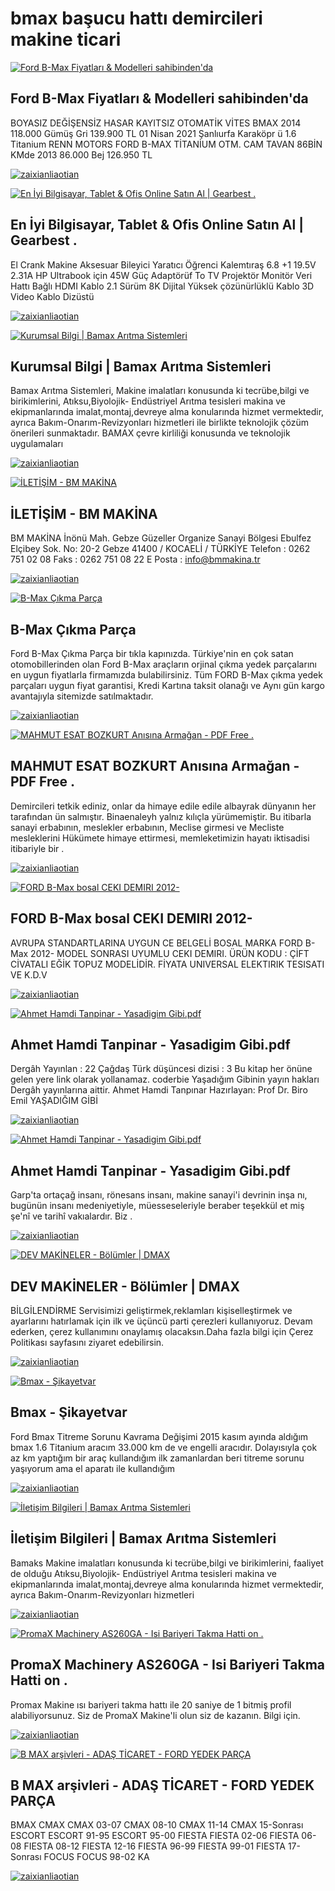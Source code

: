 # bmax başucu hattı demircileri makine ticari
<a href="https://mnn.zoosnet.net/LR/Chatpre.aspx?id=MNN94995150&p=https://topgrinding.com/" target="_blank">![Ford B-Max Fiyatları & Modelleri sahibinden'da](https://github.com/technlg/images/blob/main/52.jpg)</a>
## Ford B-Max Fiyatları & Modelleri sahibinden'da
BOYASIZ DEĞİŞENSİZ HASAR KAYITSIZ OTOMATİK VİTES BMAX 2014 118.000 Gümüş Gri 139.900 TL 01 Nisan 2021 Şanlıurfa Karaköpr ü 1.6 Titanium RENN MOTORS FORD B-MAX TİTANİUM OTM. CAM TAVAN 86BİN KMde 2013 86.000 Bej 126.950 TL 
<a href="https://mnn.zoosnet.net/LR/Chatpre.aspx?id=MNN94995150&p=https://topgrinding.com/" target="_blank"><img src="https://github.com/technlg/images/raw/main/chat11.jpg" alt="zaixianliaotian"/></a><a href="//whatsapp.shibangsoft.com/WhatsApp.php" ><img src="https://github.com/technlg/images/raw/main/chat11.png" alt=""></a>
<a href="https://mnn.zoosnet.net/LR/Chatpre.aspx?id=MNN94995150&p=https://topgrinding.com/" target="_blank">![En İyi Bilgisayar, Tablet & Ofis Online Satın Al | Gearbest .](https://github.com/technlg/images/blob/main/12.jpg)</a>
## En İyi Bilgisayar, Tablet & Ofis Online Satın Al | Gearbest .
El Crank Makine Aksesuar Bileyici Yaratıcı Öğrenci Kalemtıraş 6.8 +1 19.5V 2.31A HP Ultrabook için 45W Güç Adaptörüf  To TV Projektör Monitör Veri Hattı Bağlı HDMI Kablo 2.1 Sürüm 8K Dijital Yüksek çözünürlüklü Kablo 3D Video Kablo Dizüstü
<a href="https://mnn.zoosnet.net/LR/Chatpre.aspx?id=MNN94995150&p=https://topgrinding.com/" target="_blank"><img src="https://github.com/technlg/images/raw/main/chat11.jpg" alt="zaixianliaotian"/></a><a href="//whatsapp.shibangsoft.com/WhatsApp.php" ><img src="https://github.com/technlg/images/raw/main/chat11.png" alt=""></a>
<a href="https://mnn.zoosnet.net/LR/Chatpre.aspx?id=MNN94995150&p=https://topgrinding.com/" target="_blank">![Kurumsal Bilgi | Bamax Arıtma Sistemleri](https://github.com/technlg/images/blob/main/13.jpg)</a>
## Kurumsal Bilgi | Bamax Arıtma Sistemleri
Bamax Arıtma Sistemleri, Makine imalatları konusunda ki tecrübe,bilgi ve birikimlerini, Atıksu,Biyolojik- Endüstriyel Arıtma tesisleri makina ve ekipmanlarında imalat,montaj,devreye alma konularında hizmet vermektedir, ayrıca Bakım-Onarım-Revizyonları hizmetleri ile birlikte teknolojik çözüm önerileri sunmaktadır. BAMAX çevre kirliliği konusunda ve teknolojik uygulamaları 
<a href="https://mnn.zoosnet.net/LR/Chatpre.aspx?id=MNN94995150&p=https://topgrinding.com/" target="_blank"><img src="https://github.com/technlg/images/raw/main/chat11.jpg" alt="zaixianliaotian"/></a><a href="//whatsapp.shibangsoft.com/WhatsApp.php" ><img src="https://github.com/technlg/images/raw/main/chat11.png" alt=""></a>
<a href="https://mnn.zoosnet.net/LR/Chatpre.aspx?id=MNN94995150&p=https://topgrinding.com/" target="_blank">![İLETİŞİM - BM MAKİNA](https://github.com/technlg/images/blob/main/9.jpg)</a>
## İLETİŞİM - BM MAKİNA
BM MAKİNA İnönü Mah. Gebze Güzeller Organize Sanayi Bölgesi Ebulfez Elçibey Sok. No: 20-2 Gebze 41400 / KOCAELİ / TÜRKİYE Telefon : 0262 751 02 08 Faks : 0262 751 08 22 E Posta : info@bmmakina.tr
<a href="https://mnn.zoosnet.net/LR/Chatpre.aspx?id=MNN94995150&p=https://topgrinding.com/" target="_blank"><img src="https://github.com/technlg/images/raw/main/chat11.jpg" alt="zaixianliaotian"/></a><a href="//whatsapp.shibangsoft.com/WhatsApp.php" ><img src="https://github.com/technlg/images/raw/main/chat11.png" alt=""></a>
<a href="https://mnn.zoosnet.net/LR/Chatpre.aspx?id=MNN94995150&p=https://topgrinding.com/" target="_blank">![B-Max Çıkma Parça](https://github.com/technlg/images/blob/main/16.jpg)</a>
## B-Max Çıkma Parça
Ford B-Max Çıkma Parça bir tıkla kapınızda. Türkiye'nin en çok satan otomobillerinden olan Ford B-Max araçların orjinal çıkma yedek parçalarını en uygun fiyatlarla firmamızda bulabilirsiniz. Tüm FORD B-Max çıkma yedek parçaları uygun fiyat garantisi, Kredi Kartına taksit olanağı ve Aynı gün kargo avantajıyla sitemizde satılmaktadır.
<a href="https://mnn.zoosnet.net/LR/Chatpre.aspx?id=MNN94995150&p=https://topgrinding.com/" target="_blank"><img src="https://github.com/technlg/images/raw/main/chat11.jpg" alt="zaixianliaotian"/></a><a href="//whatsapp.shibangsoft.com/WhatsApp.php" ><img src="https://github.com/technlg/images/raw/main/chat11.png" alt=""></a>
<a href="https://mnn.zoosnet.net/LR/Chatpre.aspx?id=MNN94995150&p=https://topgrinding.com/" target="_blank">![MAHMUT ESAT BOZKURT Anısına Armağan - PDF Free .](https://github.com/technlg/images/blob/main/41.jpg)</a>
## MAHMUT ESAT BOZKURT Anısına Armağan - PDF Free .
Demircileri tetkik ediniz, onlar da himaye edile edile albayrak dünyanın her tarafından ün salmıştır. Binaenaleyh yalnız kılıçla yürümemiştir. Bu itibarla sanayi erbabının, meslekler erbabının, Meclise girmesi ve Mecliste mesleklerini Hükümete himaye ettirmesi, memleketimizin hayatı iktisadisi itibariyle bir .
<a href="https://mnn.zoosnet.net/LR/Chatpre.aspx?id=MNN94995150&p=https://topgrinding.com/" target="_blank"><img src="https://github.com/technlg/images/raw/main/chat11.jpg" alt="zaixianliaotian"/></a><a href="//whatsapp.shibangsoft.com/WhatsApp.php" ><img src="https://github.com/technlg/images/raw/main/chat11.png" alt=""></a>
<a href="https://mnn.zoosnet.net/LR/Chatpre.aspx?id=MNN94995150&p=https://topgrinding.com/" target="_blank">![FORD B-Max bosal CEKI DEMIRI 2012-](https://github.com/technlg/images/blob/main/18.jpg)</a>
## FORD B-Max bosal CEKI DEMIRI 2012-
AVRUPA STANDARTLARINA UYGUN CE BELGELİ BOSAL MARKA FORD B-Max 2012- MODEL SONRASI UYUMLU CEKI DEMIRI. ÜRÜN KODU : ÇİFT CİVATALI EĞİK TOPUZ MODELİDİR. FİYATA UNIVERSAL ELEKTIRIK TESISATI VE K.D.V
<a href="https://mnn.zoosnet.net/LR/Chatpre.aspx?id=MNN94995150&p=https://topgrinding.com/" target="_blank"><img src="https://github.com/technlg/images/raw/main/chat11.jpg" alt="zaixianliaotian"/></a><a href="//whatsapp.shibangsoft.com/WhatsApp.php" ><img src="https://github.com/technlg/images/raw/main/chat11.png" alt=""></a>
<a href="https://mnn.zoosnet.net/LR/Chatpre.aspx?id=MNN94995150&p=https://topgrinding.com/" target="_blank">![Ahmet Hamdi Tanpinar - Yasadigim Gibi.pdf](https://github.com/technlg/images/blob/main/25.jpg)</a>
## Ahmet Hamdi Tanpinar - Yasadigim Gibi.pdf
Dergâh Yayınlan : 22 Çağdaş Türk düşüncesi dizisi : 3 Bu kitap her önüne gelen yere link olarak yollanamaz. coderbie Yaşadığım Gibinin yayın hakları Dergâh yayınlarına aittir. Ahmet Hamdi Tanpınar Hazırlayan: Prof Dr. Biro Emil YAŞADIĞIM GİBİ
<a href="https://mnn.zoosnet.net/LR/Chatpre.aspx?id=MNN94995150&p=https://topgrinding.com/" target="_blank"><img src="https://github.com/technlg/images/raw/main/chat11.jpg" alt="zaixianliaotian"/></a><a href="//whatsapp.shibangsoft.com/WhatsApp.php" ><img src="https://github.com/technlg/images/raw/main/chat11.png" alt=""></a>
<a href="https://mnn.zoosnet.net/LR/Chatpre.aspx?id=MNN94995150&p=https://topgrinding.com/" target="_blank">![Ahmet Hamdi Tanpinar - Yasadigim Gibi.pdf](https://github.com/technlg/images/blob/main/65.jpg)</a>
## Ahmet Hamdi Tanpinar - Yasadigim Gibi.pdf
Garp'ta ortaçağ insanı, rönesans insanı, makine sanayi'i devrinin inşa nı, bugünün insanı medeniyetiyle, müesseseleriyle beraber teşekkül et miş şe'nî ve tarihî vakıalardır. Biz .
<a href="https://mnn.zoosnet.net/LR/Chatpre.aspx?id=MNN94995150&p=https://topgrinding.com/" target="_blank"><img src="https://github.com/technlg/images/raw/main/chat11.jpg" alt="zaixianliaotian"/></a><a href="//whatsapp.shibangsoft.com/WhatsApp.php" ><img src="https://github.com/technlg/images/raw/main/chat11.png" alt=""></a>
<a href="https://mnn.zoosnet.net/LR/Chatpre.aspx?id=MNN94995150&p=https://topgrinding.com/" target="_blank">![DEV MAKİNELER - Bölümler | DMAX](https://github.com/technlg/images/blob/main/44.jpg)</a>
## DEV MAKİNELER - Bölümler | DMAX
BİLGİLENDİRME Servisimizi geliştirmek,reklamları kişiselleştirmek ve ayarlarını hatırlamak için ilk ve üçüncü parti çerezleri kullanıyoruz. Devam ederken, çerez kullanımını onaylamış olacaksın.Daha fazla bilgi için Çerez Politikası sayfasını ziyaret edebilirsin.
<a href="https://mnn.zoosnet.net/LR/Chatpre.aspx?id=MNN94995150&p=https://topgrinding.com/" target="_blank"><img src="https://github.com/technlg/images/raw/main/chat11.jpg" alt="zaixianliaotian"/></a><a href="//whatsapp.shibangsoft.com/WhatsApp.php" ><img src="https://github.com/technlg/images/raw/main/chat11.png" alt=""></a>
<a href="https://mnn.zoosnet.net/LR/Chatpre.aspx?id=MNN94995150&p=https://topgrinding.com/" target="_blank">![Bmax - Şikayetvar](https://github.com/technlg/images/blob/main/32.jpg)</a>
## Bmax - Şikayetvar
Ford Bmax Titreme Sorunu Kavrama Değişimi 2015 kasım ayında aldığım bmax 1.6 Titanium aracım 33.000 km de ve engelli aracıdır. Dolayısıyla çok az km yaptığım bir araç kullandığım ilk zamanlardan beri titreme sorunu yaşıyorum ama el aparatı ile kullandığım 
<a href="https://mnn.zoosnet.net/LR/Chatpre.aspx?id=MNN94995150&p=https://topgrinding.com/" target="_blank"><img src="https://github.com/technlg/images/raw/main/chat11.jpg" alt="zaixianliaotian"/></a><a href="//whatsapp.shibangsoft.com/WhatsApp.php" ><img src="https://github.com/technlg/images/raw/main/chat11.png" alt=""></a>
<a href="https://mnn.zoosnet.net/LR/Chatpre.aspx?id=MNN94995150&p=https://topgrinding.com/" target="_blank">![İletişim Bilgileri | Bamax Arıtma Sistemleri](https://github.com/technlg/images/blob/main/13.jpg)</a>
## İletişim Bilgileri | Bamax Arıtma Sistemleri
Bamaks Makine imalatları konusunda ki tecrübe,bilgi ve birikimlerini, faaliyet de olduğu Atıksu,Biyolojik- Endüstriyel Arıtma tesisleri makina ve ekipmanlarında imalat,montaj,devreye alma konularında hizmet vermektedir, ayrıca Bakım-Onarım-Revizyonları hizmetleri
<a href="https://mnn.zoosnet.net/LR/Chatpre.aspx?id=MNN94995150&p=https://topgrinding.com/" target="_blank"><img src="https://github.com/technlg/images/raw/main/chat11.jpg" alt="zaixianliaotian"/></a><a href="//whatsapp.shibangsoft.com/WhatsApp.php" ><img src="https://github.com/technlg/images/raw/main/chat11.png" alt=""></a>
<a href="https://mnn.zoosnet.net/LR/Chatpre.aspx?id=MNN94995150&p=https://topgrinding.com/" target="_blank">![PromaX Machinery AS260GA - Isi Bariyeri Takma Hatti on .](https://github.com/technlg/images/blob/main/37.jpg)</a>
## PromaX Machinery AS260GA - Isi Bariyeri Takma Hatti on .
Promax Makine ısı bariyeri takma hattı ile 20 saniye de 1 bitmiş profil alabiliyorsunuz. Siz de PromaX Makine'li olun siz de kazanın. Bilgi için.
<a href="https://mnn.zoosnet.net/LR/Chatpre.aspx?id=MNN94995150&p=https://topgrinding.com/" target="_blank"><img src="https://github.com/technlg/images/raw/main/chat11.jpg" alt="zaixianliaotian"/></a><a href="//whatsapp.shibangsoft.com/WhatsApp.php" ><img src="https://github.com/technlg/images/raw/main/chat11.png" alt=""></a>
<a href="https://mnn.zoosnet.net/LR/Chatpre.aspx?id=MNN94995150&p=https://topgrinding.com/" target="_blank">![B MAX arşivleri - ADAŞ TİCARET - FORD YEDEK PARÇA](https://github.com/technlg/images/blob/main/33.jpg)</a>
## B MAX arşivleri - ADAŞ TİCARET - FORD YEDEK PARÇA
BMAX CMAX CMAX 03-07 CMAX 08-10 CMAX 11-14 CMAX 15-Sonrası ESCORT ESCORT 91-95 ESCORT 95-00 FIESTA FIESTA 02-06 FIESTA 06-08 FIESTA 08-12 FIESTA 12-16 FIESTA 96-99 FIESTA 99-01 FIESTA 17-Sonrası FOCUS FOCUS 98-02 KA
<a href="https://mnn.zoosnet.net/LR/Chatpre.aspx?id=MNN94995150&p=https://topgrinding.com/" target="_blank"><img src="https://github.com/technlg/images/raw/main/chat11.jpg" alt="zaixianliaotian"/></a><a href="//whatsapp.shibangsoft.com/WhatsApp.php" ><img src="https://github.com/technlg/images/raw/main/chat11.png" alt=""></a>

